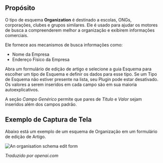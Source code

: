 <!-- Filename: J5.x:Schema_org / Display title: Schema.org - Organização -->

## Propósito

O tipo de esquema **Organization** é destinado a escolas, ONGs, corporações, clubes e grupos similares. Ele é usado para ajudar os motores de busca a compreenderem melhor a organização e exibirem informações comerciais.

Ele fornece aos mecanismos de busca informações como:

- Nome da Empresa
- Endereço Físico da Empresa

Abra um formulário de edição de artigo e selecione a guia Esquema para escolher um tipo de Esquema e definir os dados para esse tipo. Se um Tipo de Esquema não estiver presente na lista, seu Plugin pode estar desativado. Os valores a serem inseridos em cada campo são em sua maioria autoexplicativos.

A seção *Campo Genérico* permite que pares de *Título* e *Valor* sejam inseridos além dos campos padrão.

## Exemplo de Captura de Tela

Abaixo está um exemplo de um esquema de Organização em um formulário de edição de Artigo.

![An organisation schema edit form](../../../en/images/schemas/edit-schema-organisation.png)

*Traduzido por openai.com*


